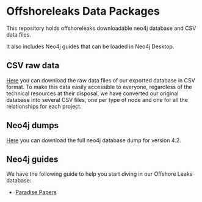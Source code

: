 # Offshoreleaks Data Packages
 
This repository holds offshoreleaks downloadable neo4j database and CSV data files.

It also includes Neo4j guides that can be loaded in Neo4j Desktop.


## CSV raw data

[Here](raw-data/) you can download the raw data files of our exported database in CSV format. To make this data easily accessible to everyone, regardless of the technical resources at their disposal, we have converted our original database into several CSV files, one per type of node and one for all the relationships for each project.



## Neo4j dumps
[Here](guides/paradise-papers/data/) you can download the full neo4j database dump for version 4.2.

## Neo4j guides

We have the following guide to help you start diving in our Offshore Leaks database:

- [Paradise Papers](guides/paradise-papers/)
